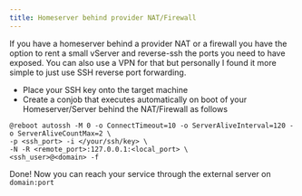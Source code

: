 ```yaml
---
title: Homeserver behind provider NAT/Firewall
---
```


If you have a homeserver behind a provider NAT or a firewall you have the option to rent a small vServer and reverse-ssh the ports you need to have exposed.
You can also use a VPN for that but personally I found it more simple to just use SSH reverse port forwarding.

* Place your SSH key onto the target machine
* Create a conjob that executes automatically on boot of your Homeserver/Server behind the NAT/Firewall as follows

```
@reboot autossh -M 0 -o ConnectTimeout=10 -o ServerAliveInterval=120 -o ServerAliveCountMax=2 \
-p <ssh_port> -i </your/ssh/key> \
-N -R <remote_port>:127.0.0.1:<local_port> \
<ssh_user>@<domain> -f
```

Done! Now you can reach your service through the external server on `domain:port`
